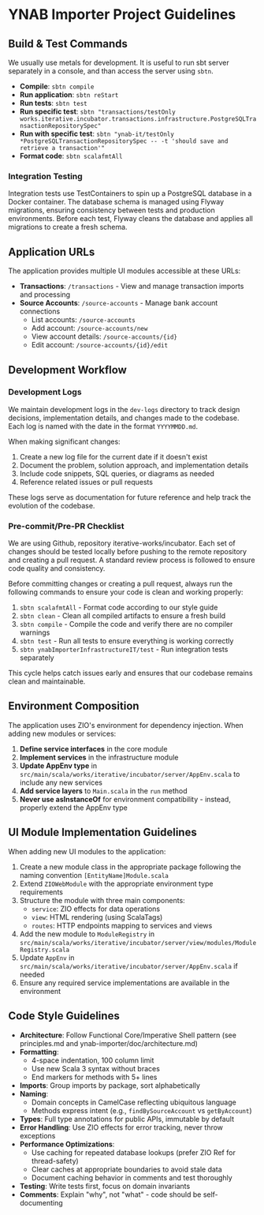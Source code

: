 # YNAB Importer Project Guidelines

## Build & Test Commands

We usually use metals for development. It is useful to run sbt server separately in a console, and than access the server using `sbtn`.

- **Compile**: `sbtn compile`
- **Run application**: `sbtn reStart`
- **Run tests**: `sbtn test`
- **Run specific test**: `sbtn "transactions/testOnly works.iterative.incubator.transactions.infrastructure.PostgreSQLTransactionRepositorySpec"`
- **Run with specific test**: `sbtn "ynab-it/testOnly *PostgreSQLTransactionRepositorySpec -- -t 'should save and retrieve a transaction'"`
- **Format code**: `sbtn scalafmtAll`

### Integration Testing

Integration tests use TestContainers to spin up a PostgreSQL database in a Docker container. The database schema is managed using Flyway migrations, ensuring consistency between tests and production environments. Before each test, Flyway cleans the database and applies all migrations to create a fresh schema.

## Application URLs

The application provides multiple UI modules accessible at these URLs:

- **Transactions**: `/transactions` - View and manage transaction imports and processing
- **Source Accounts**: `/source-accounts` - Manage bank account connections
  - List accounts: `/source-accounts`
  - Add account: `/source-accounts/new`
  - View account details: `/source-accounts/{id}`
  - Edit account: `/source-accounts/{id}/edit`

## Development Workflow

### Development Logs

We maintain development logs in the `dev-logs` directory to track design decisions, implementation details, and changes made to the codebase. Each log is named with the date in the format `YYYYMMDD.md`.

When making significant changes:
1. Create a new log file for the current date if it doesn't exist
2. Document the problem, solution approach, and implementation details
3. Include code snippets, SQL queries, or diagrams as needed
4. Reference related issues or pull requests

These logs serve as documentation for future reference and help track the evolution of the codebase.

### Pre-commit/Pre-PR Checklist

We are using Github, repository iterative-works/incubator. Each set of changes should be tested locally before pushing to the remote repository and creating a pull request. A standard review process is followed to ensure code quality and consistency.

Before committing changes or creating a pull request, always run the following commands to ensure your code is clean and working properly:

1. `sbtn scalafmtAll` - Format code according to our style guide
2. `sbtn clean` - Clean all compiled artifacts to ensure a fresh build
3. `sbtn compile` - Compile the code and verify there are no compiler warnings
4. `sbtn test` - Run all tests to ensure everything is working correctly
5. `sbtn ynabImporterInfrastructureIT/test` - Run integration tests separately

This cycle helps catch issues early and ensures that our codebase remains clean and maintainable.

## Environment Composition

The application uses ZIO's environment for dependency injection. When adding new modules or services:

1. **Define service interfaces** in the core module
2. **Implement services** in the infrastructure module
3. **Update AppEnv type** in `src/main/scala/works/iterative/incubator/server/AppEnv.scala` to include any new services
4. **Add service layers** to `Main.scala` in the `run` method
5. **Never use asInstanceOf** for environment compatibility - instead, properly extend the AppEnv type

## UI Module Implementation Guidelines

When adding new UI modules to the application:

1. Create a new module class in the appropriate package following the naming convention `[EntityName]Module.scala`
2. Extend `ZIOWebModule` with the appropriate environment type requirements
3. Structure the module with three main components:
   - `service`: ZIO effects for data operations
   - `view`: HTML rendering (using ScalaTags)
   - `routes`: HTTP endpoints mapping to services and views
4. Add the new module to `ModuleRegistry` in `src/main/scala/works/iterative/incubator/server/view/modules/ModuleRegistry.scala`
5. Update `AppEnv` in `src/main/scala/works/iterative/incubator/server/AppEnv.scala` if needed
6. Ensure any required service implementations are available in the environment

## Code Style Guidelines
- **Architecture**: Follow Functional Core/Imperative Shell pattern (see principles.md and ynab-importer/doc/architecture.md)
- **Formatting**:
  - 4-space indentation, 100 column limit
  - Use new Scala 3 syntax without braces
  - End markers for methods with 5+ lines
- **Imports**: Group imports by package, sort alphabetically
- **Naming**:
  - Domain concepts in CamelCase reflecting ubiquitous language
  - Methods express intent (e.g., `findBySourceAccount` vs `getByAccount`)
- **Types**: Full type annotations for public APIs, immutable by default
- **Error Handling**: Use ZIO effects for error tracking, never throw exceptions
- **Performance Optimizations**:
  - Use caching for repeated database lookups (prefer ZIO Ref for thread-safety)
  - Clear caches at appropriate boundaries to avoid stale data
  - Document caching behavior in comments and test thoroughly
- **Testing**: Write tests first, focus on domain invariants
- **Comments**: Explain "why", not "what" - code should be self-documenting
